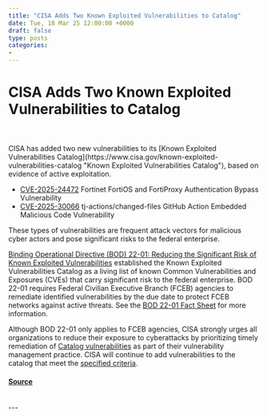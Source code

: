 ```yaml
---
title: "CISA Adds Two Known Exploited Vulnerabilities to Catalog"
date: Tue, 18 Mar 25 12:00:00 +0000
draft: false
type: posts
categories: 
- 
---
```

# CISA Adds Two Known Exploited Vulnerabilities to Catalog

<br/>

<br/>
CISA has added two new vulnerabilities to its [Known Exploited Vulnerabilities Catalog](https://www.cisa.gov/known-exploited-vulnerabilities-catalog "Known Exploited Vulnerabilities Catalog"), based on evidence of active exploitation.

-   [CVE-2025-24472](https://www.cve.org/CVERecord?id=CVE-2025-24472 "CVE-2025-24472") Fortinet FortiOS and FortiProxy Authentication Bypass Vulnerability
-   [CVE-2025-30066](https://www.cve.org/CVERecord?id=CVE-2025-30066 "CVE-2025-30066") tj-actions/changed-files GitHub Action Embedded Malicious Code Vulnerability

These types of vulnerabilities are frequent attack vectors for malicious cyber actors and pose significant risks to the federal enterprise.

[Binding Operational Directive (BOD) 22-01: Reducing the Significant Risk of Known Exploited Vulnerabilities](https://www.cisa.gov/binding-operational-directive-22-01 "Binding Operational Directive (BOD) 22-01: Reducing the Significant Risk of Known Exploited Vulnerabilities") established the Known Exploited Vulnerabilities Catalog as a living list of known Common Vulnerabilities and Exposures (CVEs) that carry significant risk to the federal enterprise. BOD 22-01 requires Federal Civilian Executive Branch (FCEB) agencies to remediate identified vulnerabilities by the due date to protect FCEB networks against active threats. See the [BOD 22-01 Fact Sheet](https://www.cisa.gov/sites/default/files/publications/Reducing_the_Significant_Risk_of_Known_Exploited_Vulnerabilities_211103.pdf "BOD 22-01 Fact Sheet") for more information.

Although BOD 22-01 only applies to FCEB agencies, CISA strongly urges all organizations to reduce their exposure to cyberattacks by prioritizing timely remediation of [Catalog vulnerabilities](https://www.cisa.gov/known-exploited-vulnerabilities-catalog "Catalog vulnerabilities") as part of their vulnerability management practice. CISA will continue to add vulnerabilities to the catalog that meet the [specified criteria](https://www.cisa.gov/known-exploited-vulnerabilities "specified criteria").

#### [Source](https://www.cisa.gov/news-events/alerts/2025/03/18/cisa-adds-two-known-exploited-vulnerabilities-catalog)

<br/>
---
